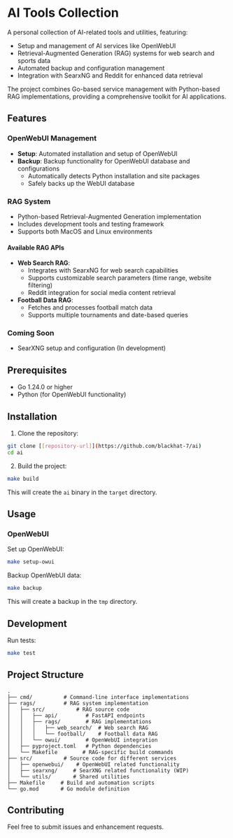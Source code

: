 # AI Tools Collection

A personal collection of AI-related tools and utilities, featuring:
- Setup and management of AI services like OpenWebUI
- Retrieval-Augmented Generation (RAG) systems for web search and sports data
- Automated backup and configuration management
- Integration with SearxNG and Reddit for enhanced data retrieval

The project combines Go-based service management with Python-based RAG implementations, providing a comprehensive toolkit for AI applications.

## Features

### OpenWebUI Management
- **Setup**: Automated installation and setup of OpenWebUI
- **Backup**: Backup functionality for OpenWebUI database and configurations
  - Automatically detects Python installation and site packages
  - Safely backs up the WebUI database

### RAG System
- Python-based Retrieval-Augmented Generation implementation
- Includes development tools and testing framework
- Supports both MacOS and Linux environments

#### Available RAG APIs
- **Web Search RAG**: 
  - Integrates with SearxNG for web search capabilities
  - Supports customizable search parameters (time range, website filtering)
  - Reddit integration for social media content retrieval
- **Football Data RAG**:
  - Fetches and processes football match data
  - Supports multiple tournaments and date-based queries

### Coming Soon
- SearXNG setup and configuration (In development)

## Prerequisites

- Go 1.24.0 or higher
- Python (for OpenWebUI functionality)

## Installation

1. Clone the repository:
```bash
git clone [[repository-url]](https://github.com/blackhat-7/ai)
cd ai
```

2. Build the project:
```bash
make build
```

This will create the `ai` binary in the `target` directory.

## Usage

### OpenWebUI

Set up OpenWebUI:
```bash
make setup-owui
```

Backup OpenWebUI data:
```bash
make backup
```
This will create a backup in the `tmp` directory.

## Development

Run tests:
```bash
make test
```

## Project Structure

```
.
├── cmd/          # Command-line interface implementations
├── rags/         # RAG system implementation
│   ├── src/          # RAG source code
│   │   ├── api/         # FastAPI endpoints
│   │   ├── rags/        # RAG implementations
│   │   │   ├── web_search/  # Web search RAG
│   │   │   └── football/    # Football data RAG
│   │   └── owui/        # OpenWebUI integration
│   ├── pyproject.toml   # Python dependencies
│   └── Makefile        # RAG-specific build commands
├── src/          # Source code for different services
│   ├── openwebui/    # OpenWebUI related functionality
│   ├── searxng/     # SearXNG related functionality (WIP)
│   └── utils/       # Shared utilities
├── Makefile     # Build and automation scripts
└── go.mod       # Go module definition
```

## Contributing

Feel free to submit issues and enhancement requests.
